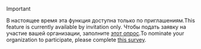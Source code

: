 > [!IMPORTANT]
> <span data-ttu-id="9daa1-101">В настоящее время эта функция доступна только по приглашениям.</span><span class="sxs-lookup"><span data-stu-id="9daa1-101">This feature is currently available by invitation only.</span></span> <span data-ttu-id="9daa1-102">Чтобы подать заявку на участие вашей организации, заполните [этот опрос](https://aka.ms/ax2012upgrade).</span><span class="sxs-lookup"><span data-stu-id="9daa1-102">To nominate your organization to participate, please complete [this survey](https://aka.ms/ax2012upgrade).</span></span> 
